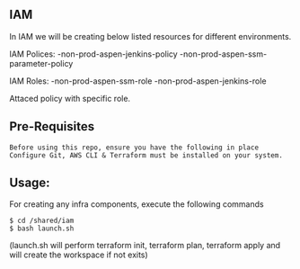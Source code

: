 ## IAM  
In IAM we will be creating below listed resources for different environments.

IAM Polices:
-non-prod-aspen-jenkins-policy 
-non-prod-aspen-ssm-parameter-policy


IAM Roles:
-non-prod-aspen-ssm-role
-non-prod-aspen-jenkins-role


Attaced policy with specific role.

## Pre-Requisites
    Before using this repo, ensure you have the following in place
    Configure Git, AWS CLI & Terraform must be installed on your system.

## Usage:
For creating any infra components, execute the following commands

    
    $ cd /shared/iam
    $ bash launch.sh



(launch.sh will perform terraform init, terraform plan, terraform apply and will create the workspace if not exits)